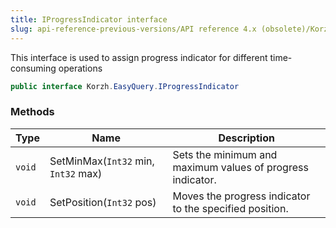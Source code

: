 ```yaml
---
title: IProgressIndicator interface
slug: api-reference-previous-versions/API reference 4.x (obsolete)/Korzh.EasyQuery namespace/iprogressindicator-interface
---
```



This interface is used to assign progress indicator for different time-consuming operations
```csharp
public interface Korzh.EasyQuery.IProgressIndicator

```

### Methods

| Type | Name | Description | 
| --- | --- | --- | 
| `void` | SetMinMax(`Int32` min, `Int32` max) | Sets the minimum and maximum values of progress indicator. | 
| `void` | SetPosition(`Int32` pos) | Moves the progress indicator to the specified position. |